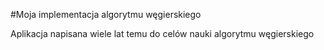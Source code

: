 #Moja implementacja algorytmu węgierskiego

Aplikacja napisana wiele lat temu do celów nauki algorytmu węgierskiego
